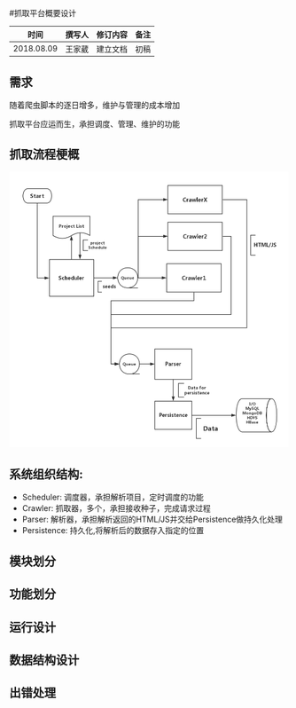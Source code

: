 #抓取平台概要设计


|时间|撰写人|修订内容|备注|
|:-:|:---:|:-----:|:-:|
|2018.08.09|王家葳|建立文档|初稿|

## 需求

随着爬虫脚本的逐日增多，维护与管理的成本增加

抓取平台应运而生，承担调度、管理、维护的功能

## 抓取流程梗概

![抓取流程梗概](https://github.com/beforeuwait/spider_platform/blob/master/%E6%8A%93%E5%8F%96%E5%B9%B3%E5%8F%B0%E6%80%BB%E8%A7%88.jpg?raw=true)

## 系统组织结构:

- Scheduler: 调度器，承担解析项目，定时调度的功能
- Crawler: 抓取器，多个，承担接收种子，完成请求过程
- Parser: 解析器，承担解析返回的HTML/JS并交给Persistence做持久化处理
- Persistence: 持久化,将解析后的数据存入指定的位置

## 模块划分

## 功能划分

## 运行设计

## 数据结构设计

## 出错处理
